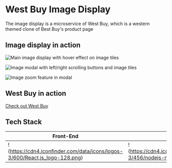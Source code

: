 # West Buy Image Display

The image display is a microservice of West Buy, which is a western themed clone of Best Buy's product page

## Image display in action
![Main image display with hover effect on image tiles](https://media.giphy.com/media/ekvY0HGvqwlhW63Mnc/giphy.gif)

![Image modal with left/right scrolling buttons and image tiles](https://media.giphy.com/media/hosNhNMVxxXIqI1qKh/giphy.gif)

![Image zoom feature in modal](https://media.giphy.com/media/W3g8ZmYPRlEhevMlZK/giphy.gif)

## West Buy in action

[Check out West Buy](http://westbuy.org/)

## Tech Stack
Front-End | Back-End | Database | Deployment
--- | --- | --- | ---
!(https://cdn4.iconfinder.com/data/icons/logos-3/600/React.js_logo-128.png) | !(https://cdn4.iconfinder.com/data/icons/logos-3/456/nodejs-new-pantone-black-128.png) | !(https://cdn4.iconfinder.com/data/icons/logos-3/181/MySQL-128.png) | !(https://upload.wikimedia.org/wikipedia/commons/thumb/archive/1/1d/20160608202754%21AmazonWebservices_Logo.svg/120px-AmazonWebservices_Logo.svg.png)
